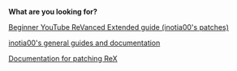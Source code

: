 **What are you looking for?**

[Beginner YouTube ReVanced Extended guide (inotia00's patches)](https://www.reddit.com/r/revancedextended/comments/12vxggr/revanced_extended_guide_for_beginners/)

[inotia00's general guides and documentation](https://github.com/inotia00/revanced-documentation#revanced-extended-documentation)

[Documentation for patching ReX](https://github.com/YT-Advanced/revanced-documentation)